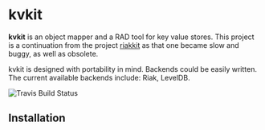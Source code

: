 kvkit
=====

**kvkit** is an object mapper and a RAD tool for key value stores.
This project is a continuation from the project [riakkit][rk] as that
one became slow and buggy, as well as obsolete.

[rk]: https://github.com/shuhaowu/riakkit

kvkit is designed with portability in mind. Backends could be easily
written. The current available backends include: Riak, LevelDB.

![Travis Build Status](https://travis-ci.org/shuhaowu/kvkit.png)

Installation
------------

